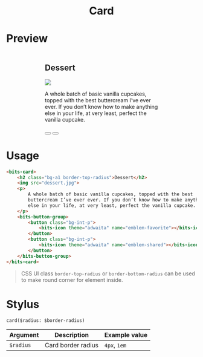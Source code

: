 <h1 style="margin: 0; border: 0; text-align: center;">Card</h1>

# Preview
<div style="display: flex; justify-content:center;">
    <bits-card style="width: 90%; max-width: 300px;">
        <h2 class="bg-a1 border-top-radius">Dessert</h2>
        <img src="/bits-ui/static/template/guide/components/card/dessert.jpg">
        <p>
            A whole batch of basic vanilla cupcakes, topped with the best
            buttercream I’ve ever ever. If you don’t know how to make anything
            else in your life, at very least, perfect the vanilla cupcake.
        </p>
        <bits-button-group>
            <button class="bg-int-p">
                <bits-icon theme="adwaita" name="emblem-favorite"></bits-icon>
            </button>
            <button class="bg-int-p">
                <bits-icon theme="adwaita" name="emblem-shared"></bits-icon>
            </button>
        </bits-button-group>
    </bits-card>
</div>

# Usage
```html
<bits-card>
    <h2 class="bg-a1 border-top-radius">Dessert</h2>
    <img src="dessert.jpg">
    <p>
        A whole batch of basic vanilla cupcakes, topped with the best
        buttercream I’ve ever ever. If you don’t know how to make anything
        else in your life, at very least, perfect the vanilla cupcake.
    </p>
    <bits-button-group>
        <button class="bg-int-p">
            <bits-icon theme="adwaita" name="emblem-favorite"></bits-icon>
        </button>
        <button class="bg-int-p">
            <bits-icon theme="adwaita" name="emblem-shared"></bits-icon>
        </button>
    </bits-button-group>
</bits-card>
```

> CSS UI class `border-top-radius` or `border-bottom-radius` can be used to make round corner for element inside.

# Stylus
```stylus
card($radius: $border-radius)
```

|Argument|Description|Example value|
|---|---|---|
|`$radius`|Card border radius|`4px`, `1em`|
